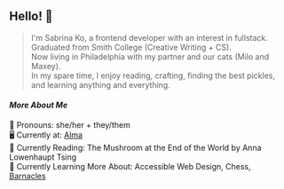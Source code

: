 ## Hello! 👋

> I'm Sabrina Ko, a frontend developer with an interest in fullstack.  
> Graduated from Smith College (Creative Writing + CS).  
> Now living in Philadelphia with my partner and our cats (Milo and Maxey).  
> In my spare time, I enjoy reading, crafting, finding the best pickles, and learning anything and everything.

#### *More About Me*  
💖 Pronouns: she/her + they/them  
🖥 Currently at: [Alma](https://www.helloalma.com/)  
📖 Currently Reading: The Mushroom at the End of the World by Anna Lowenhaupt Tsing  
🌱 Currently Learning More About: Accessible Web Design, Chess, [Barnacles](https://youtu.be/plYuvU2VZkE?si=l5WkS-9BdeyWvb0x)
